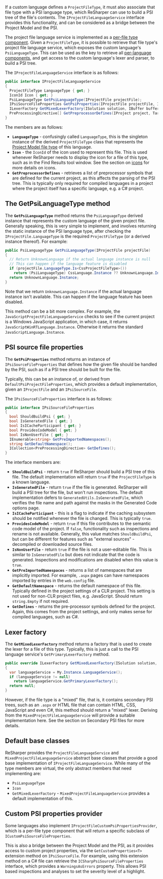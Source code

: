 [//]: # (title: Project File Language Service)

If a custom language defines a `ProjectFileType`, it must also associate that file type with a PSI language type, which ReSharper can use to build a PSI tree of the file's contents. The `IProjectFileLanguageService` interface provides this functionality, and can be considered as a bridge between the Project Model and the PSI.

The project file language service is implemented as a [per-file type component](Registration_PerLanguageComponents.md#file-type-specific-components). Given a `ProjectFileType`, it is possible to retrieve that file type's project file language service, which exposes the custom language's `PsiLanguageType`. This can be used as the key to retrieve all [per-language components](Registration_PerLanguageComponents.md#psi-language-specific-components), and get access to the custom language's lexer and parser, to build a PSI tree.

The `IProjectFileLanguageService` interface is as follows:

```csharp
public interface IProjectFileLanguageService
{
  ProjectFileType LanguageType { get; }
  IconId Icon { get; }
  PsiLanguageType GetPsiLanguageType(IProjectFile projectFile);
  IPsiSourceFileProperties GetPsiProperties(IProjectFile projectFile, IPsiSourceFile sourceFile);
  ILexerFactory GetMixedLexerFactory(ISolution solution, IBuffer buffer, IPsiSourceFile sourceFile = null);
  PreProcessingDirective[] GetPreprocessorDefines(IProject project, TargetFrameworkId targetFrameworkId);
}
```

The members are as follows:

* **`LanguageType`** - confusingly called `LanguageType`, this is the singleton instance of the derived `ProjectFileType` class that represents the [Project Model file type](ProjectFileType.md) of this language.
* **`Icon`** - the `IconId` of the icon used to represent this file. This is used whenever ReSharper needs to display the icon for a file of this type, such as in the Find Results tool window. See the section on [icons](Platform__Icons.md) for more details on icons.
* **`GetPreprocessorDefines`** - retrieves a list of preprocessor symbols that are defined for the current project, as this affects the parsing of the PSI tree. This is typically only required for compiled languages in a project where the project itself has a specific language, e.g. a C# project.

## The GetPsiLanguageType method

The **`GetPsiLanguageType`** method returns the `PsiLanguageType` derived instance that represents the custom language of the given project file. Generally speaking, this is very simple to implement, and involves returning the static instance of the PSI language type, after checking the `IProjectFile.LanguageType` is the required `ProjectFileType` (or a derived instance thereof). For example:

```csharp
public PsiLanguageType GetPsiLanguageType(IProjectFile projectFile)
{
  // Return UnknownLanguage if the actual language instance is null
  // This can happen if the language feature is disabled
  if (projectFile.LanguageType.Is<CssProjectFileType>())
    return (PsiLanguageType) CssLanguage.Instance ?? UnknownLanguage.Instance;
  return UnknownLanguage.Instance;
}
```

Note that we return `UnknownLanguage.Instance` if the actual language instance isn't available. This can happen if the language feature has been disabled.

This method can be a bit more complex. For example, the `JavaScriptProjectFileLanguageService` checks to see if the current project is a Windows JavaScript application, in which case, it returns `JavaScriptWinRTLanguage.Instance`. Otherwise it returns the standard `JavaScriptLanguage.Instance`.

## PSI source file properties

The **`GetPsiProperties`** method returns an instance of `IPsiSourceFileProperties` that defines how the given file should be handled by the PSI, such as if a PSI tree should be built for the file.

Typically, this can be an instance of, or derived from `DefaultPsiProjectFileProperties`, which provides a default implementation, given an `IProjectFile` and an `IPsiSourceFile`.

The `IPsiSourceFileProperties` interface is as follows:

```csharp
public interface IPsiSourceFileProperties
{
  bool ShouldBuildPsi { get; }
  bool IsGeneratedFile { get; }
  bool IsICacheParticipant { get; }
  bool ProvidesCodeModel { get; }
  bool IsNonUserFile { get; }
  IEnumerable<string> GetPreImportedNamespaces();
  string GetDefaultNamespace();
  ICollection<PreProcessingDirective> GetDefines();
}
```

The interface members are:

* **`ShouldBuildPsi`** - return `true` if ReSharper should build a PSI tree of this file. The default implementation will return `true` if the `ProjectFileType` is a known language.
* **`IsGeneratedFile`** - return `true` if the file is generated. ReSharper will build a PSI tree for the file, but won't run inspections. The default implementation defers to `GeneratedUtils.IsGeneratedFile`, which verifies the file name and path against the masks in the Generated Code options page.
* **`IsICacheParticipant`** - this is a flag to indicate if the caching subsystem should be notified whenever the file is changed. This is typically `true`.
* **`ProvidesCodeModel`** - return `true` if this file contributes to the semantic code model of the project. If `false`, functionality such as inspections and rename is not available. Generally, this value matches `ShouldBuildPsi`, but can be different for features such as "external sources" - decompiled or downloaded source files.
* **`IsNonUserFile`** - return `true` if the file is not a user-editable file. This is similar to `IsGeneratedFile` but does not indicate that the code is generated. Inspections and modifications are disabled when this value is `true`.
* **`GetPreImportedNamespaces`** - returns a list of namespaces that are implicitly imported. For example, `.aspx` pages can have namespaces imported by entries in the `web.config` file.
* **`GetDefaultNamespace`** - returns the default namespace of this file. Typically defined in the project settings of a CLR project. This setting is not used for non-CLR project files, e.g. JavaScript. Should return `string.Empty` if not required.
* **`GetDefines`** - returns the pre-processor symbols defined for the project. Again, this comes from the project settings, and only makes sense for compiled languages, such as C#.

## Lexer factory

The **`GetMixedLexerFactory`** method returns a factory that is used to create the lexer for a file of this type. Typically, this is just a call to the PSI language service's `GetPrimaryLexerFactory` method.

```csharp
public override ILexerFactory GetMixedLexerFactory(ISolution solution, IBuffer buffer, IPsiSourceFile sourceFile = null)
{
  var languageService = My.Instance.LanguageService();
  if (languageService != null)
    return languageService.GetPrimaryLexerFactory();
  return null;
}
```

However, if the file type is a "mixed" file, that is, it contains secondary PSI trees, such as an `.aspx` or HTML file that can contain HTML, CSS, JavaScript and even C#, this method should return a "mixed" lexer. Deriving from the `MixedProjectFileLanguageService` will provide a suitable implementation here. See the section on Secondary PSI files for more details.

## Default base classes

ReSharper provides the `ProjectFileLanguageService` and `MixedProjectFileLanguageService` abstract base classes that provide a good base implementation of `IProjectFileLanguageService`. While many of the type members are virtual, the only abstract members that need implementing are:

* `PsiLanguageType`
* `Icon`
* `GetMixedLexerFactory` - `MixedProjectFileLanguageService` provides a default implementation of this.

## Custom PSI properties provider

Some languages also implement `IProjectFileCustomPsiPropertiesProvider`, which is a per-file type component that will return a specific subclass of `ICustomPsiSourceFileProperties`.

This is also a bridge between the Project Model and the PSI, as it provides access to custom project properties, via the `GetCustomProperties<T>` extension method on `IPsiSourceFile`. For example, using this extension method on a C# file can retrieve the `ICSharpPsiSourceFileProperties` interface, which provides a `WarningsAsErrors` property. This allows PSI based inspections and analyses to set the severity level of a highlight.
